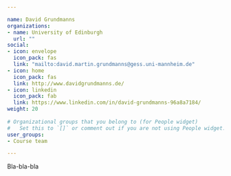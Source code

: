 ```yaml
---

name: David Grundmanns
organizations:
- name: University of Edinburgh 
  url: ""
social:
- icon: envelope
  icon_pack: fas
  link: "mailto:david.martin.grundmanns@gess.uni-mannheim.de"
- icon: home
  icon_pack: fas
  link: http://www.davidgrundmanns.de/
- icon: linkedin
  icon_pack: fab
  link: https://www.linkedin.com/in/david-grundmanns-96a8a7184/
weight: 20
  
# Organizational groups that you belong to (for People widget)
#   Set this to `[]` or comment out if you are not using People widget.  
user_groups:
- Course team

---
```


 Bla-bla-bla